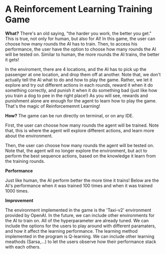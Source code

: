 # A Reinforcement Learning Training Game

**What?**
There's an old saying, "the harder you work, the better you get." This is true, not only for human, but also for AI! In this game, the user can choose how many rounds the AI has to train. Then, to access his performance, the user have the option to choose how many rounds the AI will be tested on. Similar to human, the more rounds the AI trains, the better it gets! 

In the enviroment, there are 4 locations, and the AI has to pick up the passenger at one location, and drop them off at another. Note that, we don't actually tell the AI what to do and how to play the game. Rather, we let it explore and try out different actions in each rounds, reward it when it do something correctly, and punish it when it do something bad (just like how you train a dog to pee in the right place!) As you will see, rewards and punishment alone are enough for the agent to learn how to play the game. That's the magic of Reinforcememnt Learning! 

**How?**
The game can be run directly on terminal, or on any IDE. 

First, the user can choose how many rounds the agent will be trained. Note that, this is where the agent will explore different actions, and learn more about the environment. 

Then, the user can choose how many rounds the agent will be tested on. Note that, the agent will no longer explore the environment, but act to perform the best sequence actions, based on the knowledge it learn from the training rounds. 

**Performance**

Just like human, the AI perform better the more time it trains! Below are the AI's performance when it was trained 100 times and when it was trained 1000 times. 


**Improvement**

The environment implemented in the game is the 'Taxi-v2' environment provided by OpenAI. In the future, we can include other environments for the AI to train on. 
All of the hyperparameter are already tuned. We can include the options for the users to play around with different paramaters, and how it affect the learning performance. 
The learning method implemented in the program is Q-learning. We can include other learning meathods (Sarsa,...) to let the users observe how their performance stack with each others. 



